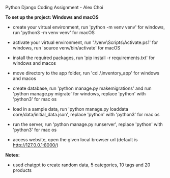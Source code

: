 Python Django Coding Assignment - Alex Choi

**To set up the project: Windows and macOS**

- create your virtual environment, run 'python -m venv venv' for windows, run 'python3 -m venv venv' for macOS

- activate your virtual environment, run '.\venv\Scripts\Activate.ps1' for windows, run 'source venv/bin/activate' for macOS

- install the required packages, run 'pip install -r requirements.txt' for windows and macos

- move directory to the app folder, run 'cd .\inventory_app\' for windows and macos

- create database, run 'python manage.py makemigrations' and run 'python manage.py migrate' for windows, replace 'python' with 'python3' for mac os

- load in a sample data, run 'python manage.py loaddata core/data/initial_data.json', replace 'python' with 'python3' for mac os

- run the server, run 'python manage.py runserver', replace 'python' with 'python3' for mac os

- access website, open the given local browser url (default is http://127.0.0.1:8000/) 



**Notes:**
- used chatgpt to create random data, 5 categories, 10 tags and 20 products

